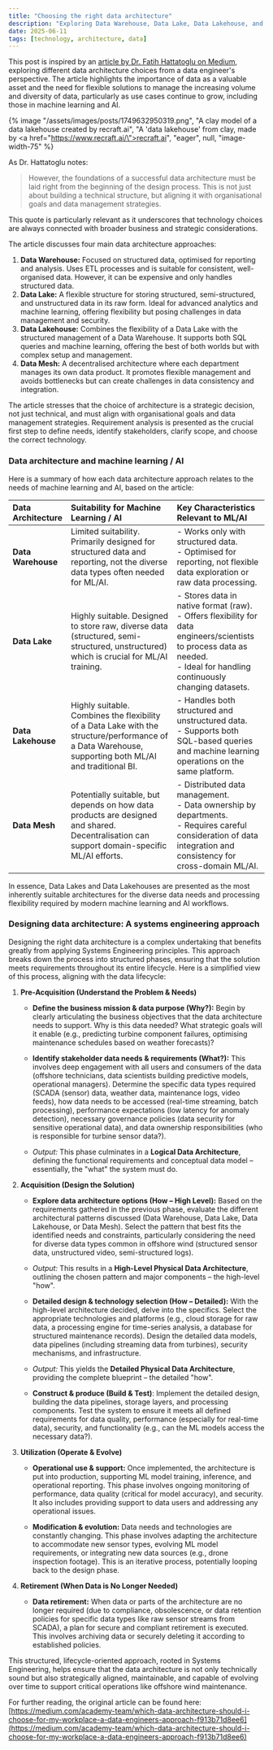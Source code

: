 ```yaml
---
title: "Choosing the right data architecture"
description: "Exploring Data Warehouse, Data Lake, Data Lakehouse, and Data Mesh architectures from a data engineer's perspective."
date: 2025-06-11
tags: [technology, architecture, data]
---
```


This post is inspired by an [article by Dr. Fatih Hattatoglu on Medium](https://medium.com/academy-team/which-data-architecture-should-i-choose-for-my-workplace-a-data-engineers-approach-f913b71d8ee6), exploring different data architecture choices from a data engineer's perspective. The article highlights the importance of data as a valuable asset and the need for flexible solutions to manage the increasing volume and diversity of data, particularly as use cases continue to grow, including those in machine learning and AI.

{% image "/assets/images/posts/1749632950319.png", "A clay model of a data lakehouse created by recraft.ai", "A 'data lakehouse' from clay, made by <a href=\"https://www.recraft.ai/\">recraft.ai</a>", "eager", null, "image-width-75" %}

As Dr. Hattatoglu notes:

> However, the foundations of a successful data architecture must be laid right from the beginning of the design process. This is not just about building a technical structure, but aligning it with organisational goals and data management strategies.

This quote is particularly relevant as it underscores that technology choices are always connected with broader business and strategic considerations.

The article discusses four main data architecture approaches:

1.  **Data Warehouse:** Focused on structured data, optimised for reporting and analysis. Uses ETL processes and is suitable for consistent, well-organised data. However, it can be expensive and only handles structured data.
2.  **Data Lake:** A flexible structure for storing structured, semi-structured, and unstructured data in its raw form. Ideal for advanced analytics and machine learning, offering flexibility but posing challenges in data management and security.
3.  **Data Lakehouse:** Combines the flexibility of a Data Lake with the structured management of a Data Warehouse. It supports both SQL queries and machine learning, offering the best of both worlds but with complex setup and management.
4.  **Data Mesh:** A decentralised architecture where each department manages its own data product. It promotes flexible management and avoids bottlenecks but can create challenges in data consistency and integration.

The article stresses that the choice of architecture is a strategic decision, not just technical, and must align with organisational goals and data management strategies. Requirement analysis is presented as the crucial first step to define needs, identify stakeholders, clarify scope, and choose the correct technology.

### Data architecture and machine learning / AI

Here is a summary of how each data architecture approach relates to the needs of machine learning and AI, based on the article:

| Data Architecture | Suitability for Machine Learning / AI | Key Characteristics Relevant to ML/AI |
| :---------------- | :----------------------------------------------------------------------------------------------------------------------------------- | :----------------------------------------------------------------------------------------------------------------------------------- |
| **Data Warehouse** | Limited suitability. Primarily designed for structured data and reporting, not the diverse data types often needed for ML/AI. | - Works only with structured data. <br>- Optimised for reporting, not flexible data exploration or raw data processing. |
| **Data Lake**     | Highly suitable. Designed to store raw, diverse data (structured, semi-structured, unstructured) which is crucial for ML/AI training. | - Stores data in native format (raw). <br>- Offers flexibility for data engineers/scientists to process data as needed. <br>- Ideal for handling continuously changing datasets. |
| **Data Lakehouse**| Highly suitable. Combines the flexibility of a Data Lake with the structure/performance of a Data Warehouse, supporting both ML/AI and traditional BI. | - Handles both structured and unstructured data. <br>- Supports both SQL-based queries and machine learning operations on the same platform. |
| **Data Mesh**     | Potentially suitable, but depends on how data products are designed and shared. Decentralisation can support domain-specific ML/AI efforts. | - Distributed data management. <br>- Data ownership by departments. <br>- Requires careful consideration of data integration and consistency for cross-domain ML/AI. |

In essence, Data Lakes and Data Lakehouses are presented as the most inherently suitable architectures for the diverse data needs and processing flexibility required by modern machine learning and AI workflows.

### Designing data architecture: A systems engineering approach

Designing the right data architecture is a complex undertaking that benefits greatly from applying Systems Engineering principles. This approach breaks down the process into structured phases, ensuring that the solution meets requirements throughout its entire lifecycle. Here is a simplified view of this process, aligning with the data lifecycle:

1.  **Pre-Acquisition (Understand the Problem & Needs)**

    *   **Define the business mission & data purpose (Why?):** Begin by clearly articulating the business objectives that the data architecture needs to support. Why is this data needed? What strategic goals will it enable (e.g., predicting turbine component failures, optimising maintenance schedules based on weather forecasts)?

    *   **Identify stakeholder data needs & requirements (What?):** This involves deep engagement with all users and consumers of the data (offshore technicians, data scientists building predictive models, operational managers). Determine the specific data types required (SCADA (sensor) data, weather data, maintenance logs, video feeds), how data needs to be accessed (real-time streaming, batch processing), performance expectations (low latency for anomaly detection), necessary governance policies (data security for sensitive operational data), and data ownership responsibilities (who is responsible for turbine sensor data?).

    *   *Output:* This phase culminates in a **Logical Data Architecture**, defining the functional requirements and conceptual data model – essentially, the "what" the system must do.

2.  **Acquisition (Design the Solution)**

    *   **Explore data architecture options (How – High Level):** Based on the requirements gathered in the previous phase, evaluate the different architectural patterns discussed (Data Warehouse, Data Lake, Data Lakehouse, or Data Mesh). Select the pattern that best fits the identified needs and constraints, particularly considering the need for diverse data types common in offshore wind (structured sensor data, unstructured video, semi-structured logs).

    *   *Output:* This results in a **High-Level Physical Data Architecture**, outlining the chosen pattern and major components – the high-level "how".

    *   **Detailed design & technology selection (How – Detailed):** With the high-level architecture decided, delve into the specifics. Select the appropriate technologies and platforms (e.g., cloud storage for raw data, a processing engine for time-series analysis, a database for structured maintenance records). Design the detailed data models, data pipelines (including streaming data from turbines), security mechanisms, and infrastructure.

    *   *Output:* This yields the **Detailed Physical Data Architecture**, providing the complete blueprint – the detailed "how".

    *   **Construct & produce (Build & Test)**: Implement the detailed design, building the data pipelines, storage layers, and processing components. Test the system to ensure it meets all defined requirements for data quality, performance (especially for real-time data), security, and functionality (e.g., can the ML models access the necessary data?).

3.  **Utilization (Operate & Evolve)**

    *   **Operational use & support:** Once implemented, the architecture is put into production, supporting ML model training, inference, and operational reporting. This phase involves ongoing monitoring of performance, data quality (critical for model accuracy), and security. It also includes providing support to data users and addressing any operational issues.

    *   **Modification & evolution:** Data needs and technologies are constantly changing. This phase involves adapting the architecture to accommodate new sensor types, evolving ML model requirements, or integrating new data sources (e.g., drone inspection footage). This is an iterative process, potentially looping back to the design phase.

4.  **Retirement (When Data is No Longer Needed)**

    *   **Data retirement:** When data or parts of the architecture are no longer required (due to compliance, obsolescence, or data retention policies for specific data types like raw sensor streams from SCADA), a plan for secure and compliant retirement is executed. This involves archiving data or securely deleting it according to established policies.

This structured, lifecycle-oriented approach, rooted in Systems Engineering, helps ensure that the data architecture is not only technically sound but also strategically aligned, maintainable, and capable of evolving over time to support critical operations like offshore wind maintenance.

For further reading, the original article can be found here: [https://medium.com/academy-team/which-data-architecture-should-i-choose-for-my-workplace-a-data-engineers-approach-f913b71d8ee6](https://medium.com/academy-team/which-data-architecture-should-i-choose-for-my-workplace-a-data-engineers-approach-f913b71d8ee6)

